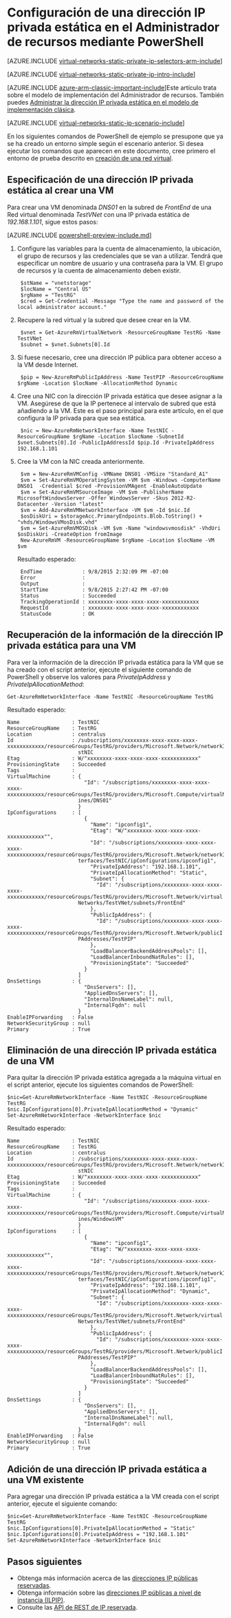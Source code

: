 <properties 
   pageTitle="Configuración de una dirección IP privada estática en Azure Resource Manager mediante PowerShell | Microsoft Azure"
   description="Descripción de direcciones IP privadas estáticas y cómo administrarlas en Azure Resource Manager mediante PowerShell"
   services="virtual-network"
   documentationCenter="na"
   authors="telmosampaio"
   manager="carmonm"
   editor="tysonn"
   tags="azure-resource-manager"
/>
<tags 
   ms.service="virtual-network"
   ms.devlang="na"
   ms.topic="article"
   ms.tgt_pltfrm="na"
   ms.workload="infrastructure-services"
   ms.date="02/23/2016"
   ms.author="telmos" />

# Configuración de una dirección IP privada estática en el Administrador de recursos mediante PowerShell

[AZURE.INCLUDE [virtual-networks-static-private-ip-selectors-arm-include](../../includes/virtual-networks-static-private-ip-selectors-arm-include.md)]

[AZURE.INCLUDE [virtual-networks-static-private-ip-intro-include](../../includes/virtual-networks-static-private-ip-intro-include.md)]

[AZURE.INCLUDE [azure-arm-classic-important-include](../../includes/azure-arm-classic-important-include.md)]Este artículo trata sobre el modelo de implementación del Administrador de recursos. También puedes [Administrar la dirección IP privada estática en el modelo de implementación clásica](virtual-networks-static-private-ip-classic-ps.md).

[AZURE.INCLUDE [virtual-networks-static-ip-scenario-include](../../includes/virtual-networks-static-ip-scenario-include.md)]

En los siguientes comandos de PowerShell de ejemplo se presupone que ya se ha creado un entorno simple según el escenario anterior. Si desea ejecutar los comandos que aparecen en este documento, cree primero el entorno de prueba descrito en [creación de una red virtual](virtual-networks-create-vnet-arm-ps.md).

## Especificación de una dirección IP privada estática al crear una VM
Para crear una VM denominada *DNS01* en la subred de *FrontEnd* de una Red virtual denominada *TestVNet* con una IP privada estática de *192.168.1.101*, sigue estos pasos:

[AZURE.INCLUDE [powershell-preview-include.md](../../includes/powershell-preview-include.md)]

1. Configure las variables para la cuenta de almacenamiento, la ubicación, el grupo de recursos y las credenciales que se van a utilizar. Tendrá que especificar un nombre de usuario y una contraseña para la VM. El grupo de recursos y la cuenta de almacenamiento deben existir.

		$stName = "vnetstorage"
		$locName = "Central US"
		$rgName = "TestRG"
	    $cred = Get-Credential -Message "Type the name and password of the local administrator account."

3. Recupere la red virtual y la subred que desee crear en la VM.

	    $vnet = Get-AzureRmVirtualNetwork -ResourceGroupName TestRG -Name TestVNet	
	    $subnet = $vnet.Subnets[0].Id

4. Si fuese necesario, cree una dirección IP pública para obtener acceso a la VM desde Internet.

		$pip = New-AzureRmPublicIpAddress -Name TestPIP -ResourceGroupName $rgName -Location $locName -AllocationMethod Dynamic

5. Cree una NIC con la dirección IP privada estática que desee asignar a la VM. Asegúrese de que la IP pertenece al intervalo de subred que está añadiendo a la VM. Este es el paso principal para este artículo, en el que configura la IP privada para que sea estática.

		$nic = New-AzureRmNetworkInterface -Name TestNIC -ResourceGroupName $rgName -Location $locName -SubnetId $vnet.Subnets[0].Id -PublicIpAddressId $pip.Id -PrivateIpAddress 192.168.1.101

6. Cree la VM con la NIC creada anteriormente.

		$vm = New-AzureRmVMConfig -VMName DNS01 -VMSize "Standard_A1"
		$vm = Set-AzureRmVMOperatingSystem -VM $vm -Windows -ComputerName DNS01  -Credential $cred -ProvisionVMAgent -EnableAutoUpdate
		$vm = Set-AzureRmVMSourceImage -VM $vm -PublisherName MicrosoftWindowsServer -Offer WindowsServer -Skus 2012-R2-Datacenter -Version "latest"
		$vm = Add-AzureRmVMNetworkInterface -VM $vm -Id $nic.Id
		$osDiskUri = $storageAcc.PrimaryEndpoints.Blob.ToString() + "vhds/WindowsVMosDisk.vhd"
		$vm = Set-AzureRmVMOSDisk -VM $vm -Name "windowsvmosdisk" -VhdUri $osDiskUri -CreateOption fromImage
		New-AzureRmVM -ResourceGroupName $rgName -Location $locName -VM $vm 

	Resultado esperado:

		EndTime             : 9/8/2015 2:32:09 PM -07:00
		Error               : 
		Output              : 
		StartTime           : 9/8/2015 2:27:42 PM -07:00
		Status              : Succeeded
		TrackingOperationId : xxxxxxxx-xxxx-xxxx-xxxx-xxxxxxxxxxxx
		RequestId           : xxxxxxxx-xxxx-xxxx-xxxx-xxxxxxxxxxxx
		StatusCode          : OK 


## Recuperación de la información de la dirección IP privada estática para una VM
Para ver la información de la dirección IP privada estática para la VM que se ha creado con el script anterior, ejecute el siguiente comando de PowerShell y observe los valores para *PrivateIpAddress* y *PrivateIpAllocationMethod*:

	Get-AzureRmNetworkInterface -Name TestNIC -ResourceGroupName TestRG

Resultado esperado:

	Name                 : TestNIC
	ResourceGroupName    : TestRG
	Location             : centralus
	Id                   : /subscriptions/xxxxxxxx-xxxx-xxxx-xxxx-xxxxxxxxxxxx/resourceGroups/TestRG/providers/Microsoft.Network/networkInterfaces/Te
	                       stNIC
	Etag                 : W/"xxxxxxxx-xxxx-xxxx-xxxx-xxxxxxxxxxxx"
	ProvisioningState    : Succeeded
	Tags                 : 
	VirtualMachine       : {
	                         "Id": "/subscriptions/xxxxxxxx-xxxx-xxxx-xxxx-xxxxxxxxxxxx/resourceGroups/TestRG/providers/Microsoft.Compute/virtualMach
	                       ines/DNS01"
	                       }
	IpConfigurations     : [
	                         {
	                           "Name": "ipconfig1",
	                           "Etag": "W/"xxxxxxxx-xxxx-xxxx-xxxx-xxxxxxxxxxxx"",
	                           "Id": "/subscriptions/xxxxxxxx-xxxx-xxxx-xxxx-xxxxxxxxxxxx/resourceGroups/TestRG/providers/Microsoft.Network/networkIn
	                       terfaces/TestNIC/ipConfigurations/ipconfig1",
	                           "PrivateIpAddress": "192.168.1.101",
	                           "PrivateIpAllocationMethod": "Static",
	                           "Subnet": {
	                             "Id": "/subscriptions/xxxxxxxx-xxxx-xxxx-xxxx-xxxxxxxxxxxx/resourceGroups/TestRG/providers/Microsoft.Network/virtual
	                       Networks/TestVNet/subnets/FrontEnd"
	                           },
	                           "PublicIpAddress": {
	                             "Id": "/subscriptions/xxxxxxxx-xxxx-xxxx-xxxx-xxxxxxxxxxxx/resourceGroups/TestRG/providers/Microsoft.Network/publicI
	                       PAddresses/TestPIP"
	                           },
	                           "LoadBalancerBackendAddressPools": [],
	                           "LoadBalancerInboundNatRules": [],
	                           "ProvisioningState": "Succeeded"
	                         }
	                       ]
	DnsSettings          : {
	                         "DnsServers": [],
	                         "AppliedDnsServers": [],
	                         "InternalDnsNameLabel": null,
	                         "InternalFqdn": null
	                       }
	EnableIPForwarding   : False
	NetworkSecurityGroup : null
	Primary              : True

## Eliminación de una dirección IP privada estática de una VM
Para quitar la dirección IP privada estática agregada a la máquina virtual en el script anterior, ejecute los siguientes comandos de PowerShell:
	
	$nic=Get-AzureRmNetworkInterface -Name TestNIC -ResourceGroupName TestRG
	$nic.IpConfigurations[0].PrivateIpAllocationMethod = "Dynamic"
	Set-AzureRmNetworkInterface -NetworkInterface $nic

Resultado esperado:

	Name                 : TestNIC
	ResourceGroupName    : TestRG
	Location             : centralus
	Id                   : /subscriptions/xxxxxxxx-xxxx-xxxx-xxxx-xxxxxxxxxxxx/resourceGroups/TestRG/providers/Microsoft.Network/networkInterfaces/Te
	                       stNIC
	Etag                 : W/"xxxxxxxx-xxxx-xxxx-xxxx-xxxxxxxxxxxx"
	ProvisioningState    : Succeeded
	Tags                 : 
	VirtualMachine       : {
	                         "Id": "/subscriptions/xxxxxxxx-xxxx-xxxx-xxxx-xxxxxxxxxxxx/resourceGroups/TestRG/providers/Microsoft.Compute/virtualMach
	                       ines/WindowsVM"
	                       }
	IpConfigurations     : [
	                         {
	                           "Name": "ipconfig1",
	                           "Etag": "W/"xxxxxxxx-xxxx-xxxx-xxxx-xxxxxxxxxxxx"",
	                           "Id": "/subscriptions/xxxxxxxx-xxxx-xxxx-xxxx-xxxxxxxxxxxx/resourceGroups/TestRG/providers/Microsoft.Network/networkIn
	                       terfaces/TestNIC/ipConfigurations/ipconfig1",
	                           "PrivateIpAddress": "192.168.1.101",
	                           "PrivateIpAllocationMethod": "Dynamic",
	                           "Subnet": {
	                             "Id": "/subscriptions/xxxxxxxx-xxxx-xxxx-xxxx-xxxxxxxxxxxx/resourceGroups/TestRG/providers/Microsoft.Network/virtual
	                       Networks/TestVNet/subnets/FrontEnd"
	                           },
	                           "PublicIpAddress": {
	                             "Id": "/subscriptions/xxxxxxxx-xxxx-xxxx-xxxx-xxxxxxxxxxxx/resourceGroups/TestRG/providers/Microsoft.Network/publicI
	                       PAddresses/TestPIP"
	                           },
	                           "LoadBalancerBackendAddressPools": [],
	                           "LoadBalancerInboundNatRules": [],
	                           "ProvisioningState": "Succeeded"
	                         }
	                       ]
	DnsSettings          : {
	                         "DnsServers": [],
	                         "AppliedDnsServers": [],
	                         "InternalDnsNameLabel": null,
	                         "InternalFqdn": null
	                       }
	EnableIPForwarding   : False
	NetworkSecurityGroup : null
	Primary              : True

## Adición de una dirección IP privada estática a una VM existente
Para agregar una dirección IP privada estática a la VM creada con el script anterior, ejecute el siguiente comando:

	$nic=Get-AzureRmNetworkInterface -Name TestNIC -ResourceGroupName TestRG
	$nic.IpConfigurations[0].PrivateIpAllocationMethod = "Static"
	$nic.IpConfigurations[0].PrivateIpAddress = "192.168.1.101"
	Set-AzureRmNetworkInterface -NetworkInterface $nic

## Pasos siguientes

- Obtenga más información acerca de las [direcciones IP públicas reservadas](../virtual-networks-reserved-public-ip).
- Obtenga información sobre las [direcciones IP públicas a nivel de instancia (ILPIP)](../virtual-networks-instance-level-public-ip).
- Consulte las [API de REST de IP reservada](https://msdn.microsoft.com/library/azure/dn722420.aspx).

<!---HONumber=AcomDC_0224_2016-->